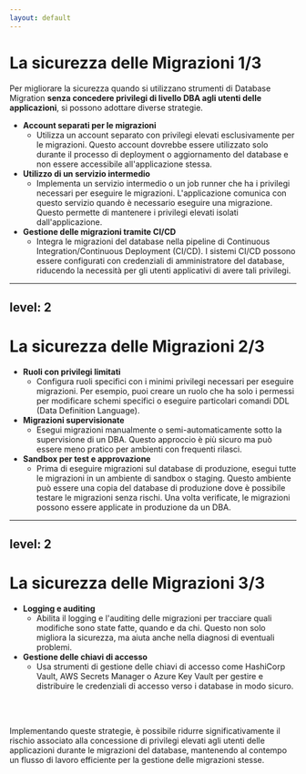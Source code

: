 ```yaml
---
layout: default
---
```


# La sicurezza delle Migrazioni 1/3

Per migliorare la sicurezza quando si utilizzano strumenti di <span v-mark.red="1">Database Migration</span> <span v-click>**senza concedere privilegi di livello DBA agli utenti delle applicazioni**, si possono adottare diverse strategie.</span> 

<v-clicks depth="2">

- **Account separati per le migrazioni**
  - Utilizza un account separato con privilegi elevati esclusivamente per le migrazioni. Questo account dovrebbe essere utilizzato solo durante il processo di deployment o aggiornamento del database e non essere accessibile all'applicazione stessa.
- **Utilizzo di un servizio intermedio**
    - Implementa un servizio intermedio o un job runner che ha i privilegi necessari per eseguire le migrazioni. L'applicazione comunica con questo servizio quando è necessario eseguire una migrazione. Questo permette di mantenere i privilegi elevati isolati dall'applicazione.
- **Gestione delle migrazioni tramite CI/CD**
    - Integra le migrazioni del database nella pipeline di Continuous Integration/Continuous Deployment (CI/CD). I sistemi CI/CD possono essere configurati con credenziali di amministratore del database, riducendo la necessità per gli utenti applicativi di avere tali privilegi.

</v-clicks>

<!--
Per la seconda strategia "Utilizzo di un servizio intermedio", è possibile utilizzare tre possibili pattern k8s (Kubernetes) che sono:

1. Job
2. Init Container
3. Operator

Nel caso in cui la propria applicazione sia stata sviluppata per esempio tramite il framework Quarkus, questo, prevede OOTB dei pattern per assolvere nel modo ottimale all'esecuzione dei task di migrazione.
-->

---
level: 2
---

# La sicurezza delle Migrazioni 2/3

<v-clicks depth="2">

- **Ruoli con privilegi limitati**
    - Configura ruoli specifici con i minimi privilegi necessari per eseguire migrazioni. Per esempio, puoi creare un ruolo che ha solo i permessi per modificare schemi specifici o eseguire particolari comandi DDL (Data Definition Language).
- **Migrazioni supervisionate**
    - Esegui migrazioni manualmente o semi-automaticamente sotto la supervisione di un DBA. Questo approccio è più sicuro ma può essere meno pratico per ambienti con frequenti rilasci.
- **Sandbox per test e approvazione**
    - Prima di eseguire migrazioni sul database di produzione, esegui tutte le migrazioni in un ambiente di sandbox o staging. Questo ambiente può essere una copia del database di produzione dove è possibile testare le migrazioni senza rischi. Una volta verificate, le migrazioni possono essere applicate in produzione da un DBA.

</v-clicks>

---
level: 2
---

# La sicurezza delle Migrazioni 3/3

<v-clicks depth="2">

- **Logging e auditing**
  - Abilita il logging e l'auditing delle migrazioni per tracciare quali modifiche sono state fatte, quando e da chi. Questo non solo migliora la sicurezza, ma aiuta anche nella diagnosi di eventuali problemi.
- **Gestione delle chiavi di accesso**
  - Usa strumenti di gestione delle chiavi di accesso come HashiCorp Vault, AWS Secrets Manager o Azure Key Vault per gestire e distribuire le credenziali di accesso verso i database in modo sicuro.
</v-clicks>

<br>
<br>

<div v-click>

  Implementando queste strategie, è possibile ridurre significativamente il rischio associato alla concessione di privilegi elevati agli utenti delle applicazioni durante le migrazioni del database, mantenendo al contempo un flusso di lavoro efficiente per la gestione delle migrazioni stesse.

</div>

<!--
Immagino che tutti sappiate che le secret standard di k8s non sono realmente sicure in quanto sfruttano l'encode in Base64 per i valori che memorizzano, motivo per cui non ho fatto menzione.
-->
